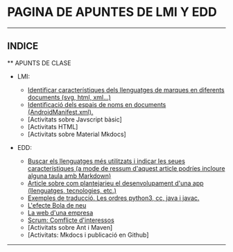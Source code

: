 # PAGINA DE APUNTES DE LMI Y EDD
___________________________________________________________
## INDICE
** APUNTS DE CLASE
* LMI:
    * [Identificar característiques dels llenguatges de marques en diferents documents (svg, html, xml...)](LMI/document_1.md)
    * [Identificació dels espais de noms en documents (AndroidManifest.xml).](LMI/document_2.md)
    * [Activitats sobre Javscript bàsic]
    * [Activitats HTML]
    * [Activitats sobre Material Mkdocs]

* EDD:

    * [Buscar els llenguatges més utilitzats i indicar les seues característiques (a mode de ressum d'aquest article podríes incloure alguna taula amb Markdown)](EDD/document_1.md)
    * [Article sobre com plantejarieu el desenvolupament d'una app (llenguatges, tecnologies, etc.)](EDD/document_2.md)
    * [Exemples de traducció. Les ordres python3, cc, java i javac.](EDD/document_3.md)
    * [L'efecte Bola de neu](EDD/document_4.md)
    * [La web d'una empresa](EDD/document_5.md)
    * [Scrum: Comflicte d'interessos](EDD/document_6.md)
    * [Activitats sobre Ant i Maven]
    * [Activitats: Mkdocs i publicació en Github]
___________________________________________________________
